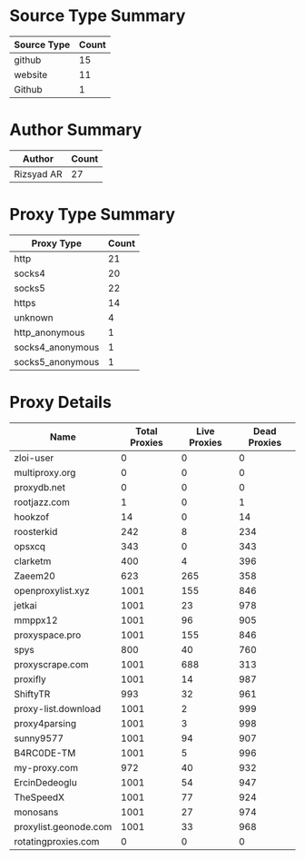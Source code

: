 # Source Type Summary

| Source Type | Count |
|-------------|-------|
| github | 15 |
| website | 11 |
| Github | 1 |


# Author Summary

| Author | Count |
|--------|-------|
| Rizsyad AR | 27 |


# Proxy Type Summary

| Proxy Type | Count |
|------------|-------|
| http | 21 |
| socks4 | 20 |
| socks5 | 22 |
| https | 14 |
| unknown | 4 |
| http_anonymous | 1 |
| socks4_anonymous | 1 |
| socks5_anonymous | 1 |


# Proxy Details

| Name | Total Proxies | Live Proxies | Dead Proxies |
|------|---------------|--------------|---------------|
| zloi-user | 0 | 0 | 0 |
| multiproxy.org | 0 | 0 | 0 |
| proxydb.net | 0 | 0 | 0 |
| rootjazz.com | 1 | 0 | 1 |
| hookzof | 14 | 0 | 14 |
| roosterkid | 242 | 8 | 234 |
| opsxcq | 343 | 0 | 343 |
| clarketm | 400 | 4 | 396 |
| Zaeem20 | 623 | 265 | 358 |
| openproxylist.xyz | 1001 | 155 | 846 |
| jetkai | 1001 | 23 | 978 |
| mmppx12 | 1001 | 96 | 905 |
| proxyspace.pro | 1001 | 155 | 846 |
| spys | 800 | 40 | 760 |
| proxyscrape.com | 1001 | 688 | 313 |
| proxifly | 1001 | 14 | 987 |
| ShiftyTR | 993 | 32 | 961 |
| proxy-list.download | 1001 | 2 | 999 |
| proxy4parsing | 1001 | 3 | 998 |
| sunny9577 | 1001 | 94 | 907 |
| B4RC0DE-TM | 1001 | 5 | 996 |
| my-proxy.com | 972 | 40 | 932 |
| ErcinDedeoglu | 1001 | 54 | 947 |
| TheSpeedX | 1001 | 77 | 924 |
| monosans | 1001 | 27 | 974 |
| proxylist.geonode.com | 1001 | 33 | 968 |
| rotatingproxies.com | 0 | 0 | 0 |
